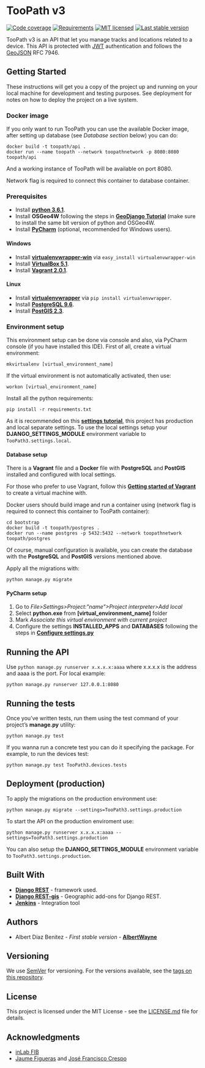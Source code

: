 # TooPath v3

[![Code coverage][shield-coverage]](#)
[![Requirements][shield-requirements]](#)
[![MIT licensed][shield-license]](#)
[![Last stable version][shield-version]](#)

[shield-coverage]: https://img.shields.io/badge/coverage-100%25-brightgreen.svg
[shield-license]: https://img.shields.io/badge/license-MIT-blue.svg
[shield-requirements]: https://img.shields.io/badge/requirements-up--to--date-brightgreen.svg
[shield-version]: https://img.shields.io/badge/last%20stable%20version-v1.0.0-green.svg

TooPath v3 is an API that let you manage tracks and locations related to a device. This API is protected with [JWT](https://jwt.io/) authentication and follows the [GeoJSON](http://geojson.org/) RFC 7946.

## Getting Started

These instructions will get you a copy of the project up and running on your local machine for development and testing purposes. See deployment for notes on how to deploy the project on a live system.

### Docker image

If you only want to run TooPath you can use the available Docker image, after setting up database (see *Database section* below) you can do:

```
docker build -t toopath/api .
docker run --name toopath --network toopathnetwork -p 8080:8080 toopath/api
```

And a working instance of TooPath will be available on port 8080.

Network flag is required to connect this container to database container.

### Prerequisites

* Install **[python 3.6.1](https://www.python.org/downloads/)**.
* Install **OSGeo4W** following the steps in **[GeoDjango Tutorial](https://docs.djangoproject.com/en/2.0/ref/contrib/gis/tutorial/)** (make sure to install the same bit version of python and OSGeo4W.
* Install **[PyCharm](https://www.jetbrains.com/pycharm/download/)** (optional, recommended for Windows users).
 
#### Windows

* Install **[virtualenvwrapper-win](https://pypi.python.org/pypi/virtualenvwrapper-win)** via ```easy_install virtualenvwrapper-win```
* Install **[VirtualBox 5.1](https://www.virtualbox.org/wiki/Downloads)**.
* Install **[Vagrant 2.0.1](https://www.vagrantup.com/downloads.html)**.

#### Linux

* Install **[virtualenvwrapper](https://virtualenvwrapper.readthedocs.io/en/latest/)** via ```pip install virtualenvwrapper```.
* Install **[PostgreSQL 9.6](https://www.postgresql.org/download/)**.
* Install **[PostGIS 2.3](http://postgis.net/install/)**.

### Environment setup

This environment setup can be done via console and also, via PyCharm console (if you have installed this IDE).
First of all, create a virtual environment:

```
mkvirtualenv [virtual_environment_name]
```

If the virtual environment is not automatically activated, then use:

```
workon [virtual_environment_name]
```

Install all the python requirements:

```
pip install -r requirements.txt
```

As it is recommended on this **[settings tutorial](https://medium.com/@ayarshabeer/django-best-practice-settings-file-for-multiple-environments-6d71c6966ee2)**, this project has production and local separate settings. To use the local settings setup your **DJANGO_SETTINGS_MODULE** environment variable to ```TooPath3.settings.local```.

#### Database setup

There is a **Vagrant** file and a **Docker** file with **PostgreSQL** and **PostGIS** installed and configured with local settings.

For those who prefer to use Vagrant, follow this **[Getting started of Vagrant](https://www.vagrantup.com/intro/getting-started/index.html)** to create a virtual machine with.

Docker users should build image and run a container using (network flag is required to connect this container to TooPath container):

```
cd bootstrap
docker build -t toopath/postgres .
docker run --name postgres -p 5432:5432 --network toopathnetwork toopath/postgres
```

Of course, manual configuration is available, you can create the database with the **PostgreSQL** and **PostGIS** versions mentioned above.

Apply all the migrations with:

```
python manage.py migrate
```

#### PyCharm setup

1. Go to  *File>Settings>Project:"name">Project interpreter>Add local*
2. Select **python.exe** from **[virtual_environment_name]** folder
3. Mark *Associate this virtual environment with current project*
4. Configure the settings **INSTALLED_APPS** and **DATABASES** following the steps in **[Configure settings.py](https://docs.djangoproject.com/en/1.11/ref/contrib/gis/tutorial/#configure-settings-py)**

## Running the API

Use ```python manage.py runserver x.x.x.x:aaaa``` where x.x.x.x is the address and aaaa is the port. For local example:

```
python manage.py runserver 127.0.0.1:8080 
```

## Running the tests

Once you’ve written tests, run them using the test command of your project’s **manage.py** utility:

```
python manage.py test
```

If you wanna run a concrete test you can do it specifying the package. For example, to run the devices test:

```
python manage.py test TooPath3.devices.tests
```

## Deployment (production)

To apply the migrations on the production environment use:

```
python manage.py migrate --settings=TooPath3.settings.production
```

To start the API on the production enviroment use:

```
python manage.py runserver x.x.x.x:aaaa --settings=TooPath3.settings.production
```

You can also setup the **DJANGO_SETTINGS_MODULE** environment variable to ```TooPath3.settings.production```.

## Built With

* **[Django REST](http://www.django-rest-framework.org/)** - framework used.
* **[Django REST-gis](https://github.com/djangonauts/django-rest-framework-gis)** - Geographic add-ons for Django REST.
* **[Jenkins](https://jenkins-ci.org/)** - Integration tool

## Authors

* Albert Díaz Benitez - *First stable version* - **[AlbertWayne](https://github.com/AlbertWayne)**

## Versioning

We use [SemVer](http://semver.org/) for versioning. For the versions available, see the [tags on this repository](https://github.com/AlbertWayne/TooPath/tags). 

## License

This project is licensed under the MIT License - see the [LICENSE.md](LICENSE.md) file for details.

## Acknowledgments

* [inLab FIB](https://github.com/inLabFIB)
* [Jaume Figueras](https://github.com/JaumeFigueras) and [José Francisco Crespo](https://github.com/josefran)
